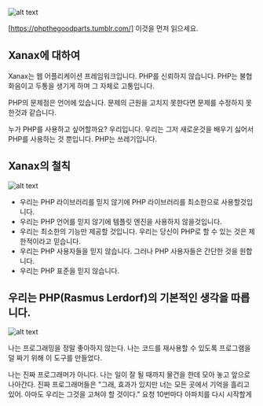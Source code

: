 ![alt text](https://2lzddc1lqqxa2nsu0c3o7zrd-wpengine.netdna-ssl.com/wp-content/uploads/2019/02/xanax-addiction.jpg)

[https://phpthegoodparts.tumblr.com/] 이것을 먼저 읽으세요.

## Xanax에 대하여

Xanax는 웹 어플리케이션 프레임워크입니다. PHP를 신뢰하지 않습니다. PHP는 불협화음이고 두통을 생기게 하며 그 자체로 고통입니다.

PHP의 문제점은 언어에 있습니다. 문제의 근원을 고치지 못한다면 문제를 수정하지 못한것과 같습니다.

누가 PHP를 사용하고 싶어할까요? 우리입니다. 우리는 그저 새로운것을 배우기 싫어서 PHP를 사용하는 것 뿐입니다. PHP는 쓰레기입니다.

## Xanax의 철칙

![alt text](https://i.redd.it/oul3gz1bvwwy.jpg)

- 우리는 PHP 라이브러리를 믿지 않기에 PHP 라이브러리를 최소한으로 사용할것입니다.
- 우리는 PHP 언어를 믿지 않기에 템플릿 엔진을 사용하지 않을것입니다.
- 우리는 최소한의 기능만 제공할 것입니다. 우리는 당신이 PHP로 할 수 있는 것은 제한적이라고 믿습니다.
- 우리는 PHP 사용자들을 믿지 않습니다. 그러나 PHP 사용자들은 간단한 것을 원합니다.
- 우리는 PHP 표준을 믿지 않습니다.

## 우리는 PHP(Rasmus Lerdorf)의 기본적인 생각을 따릅니다.

![alt text](https://steemitimages.com/DQmcj7GATxiT77ffk65gU96bBSGRKJG4keLi4sEjGn79j3e/10.%20php%20inventor%20-%20coding.jpg)

나는 프로그래밍을 정말 좋아하지 않는다. 나는 코드를 재사용할 수 있도록 프로그램을 덜 짜기 위해 이 도구를 만들었다.

나는 진짜 프로그래머가 아니다. 나는 일이 잘 될 때까지 물건을 한데 모아 놓고 앞으로 나아간다. 진짜 프로그래머들은 "그래, 효과가 있지만 너는 모든 곳에서 기억을 흘리고 있어. 아마도 우리는 그것을 고쳐야 할 것이다." 요청 10번마다 아파치를 다시 시작할게

